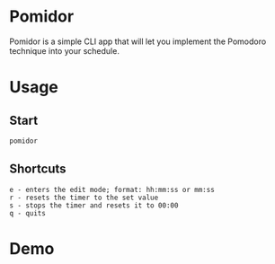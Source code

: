 # Pomidor
Pomidor is a simple CLI app that will let you implement the Pomodoro technique into your schedule.

# Usage
## Start
```bash
pomidor
```

## Shortcuts
```
e - enters the edit mode; format: hh:mm:ss or mm:ss
r - resets the timer to the set value
s - stops the timer and resets it to 00:00
q - quits
```

# Demo
